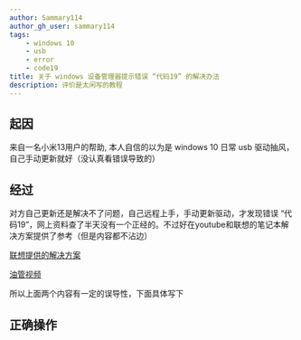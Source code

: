 ```yaml
---
author: Sammary114
author_gh_user: sammary114
tags:
    - windows 10
    - usb
    - error
    - code19
title: 关于 windows 设备管理器提示错误 “代码19” 的解决办法
description: 评价是太闲写的教程
---
```


## 起因

来自一名小米13用户的帮助, 本人自信的以为是 windows 10 日常 usb 驱动抽风，自己手动更新就好（没认真看错误导致的）

## 经过

对方自己更新还是解决不了问题，自己远程上手，手动更新驱动，才发现错误 “代码19”，网上资料查了半天没有一个正经的。不过好在youtube和联想的笔记本解决方案提供了参考（但是内容都不沾边）

[联想提供的解决方案](https://iknow.lenovo.com.cn/detail/183006)

[油管视频](https://www.youtube.com/watch?v=7wAQYTKc19Y&themeRefresh=1)

所以上面两个内容有一定的误导性，下面具体写下

## 正确操作
